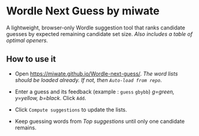 # Wordle Next Guess by miwate
A lightweight, browser-only Wordle suggestion tool that ranks candidate guesses by expected remaining candidate set size.
*Also includes a table of optimal openers.*

## How to use it
- Open https://miwate.github.io/Wordle-next-guess/. *The word lists should be loaded already. If not, then ```Auto-load from repo```*.

- Enter a guess and its feedback (example : ```guess``` ```gbybb```) *g=green, y=yellow, b=black*. Click ```Add```.

- Click ```Compute suggestions``` to update the lists.

- Keep guessing words from *Top suggestions* until only one candidate remains.
